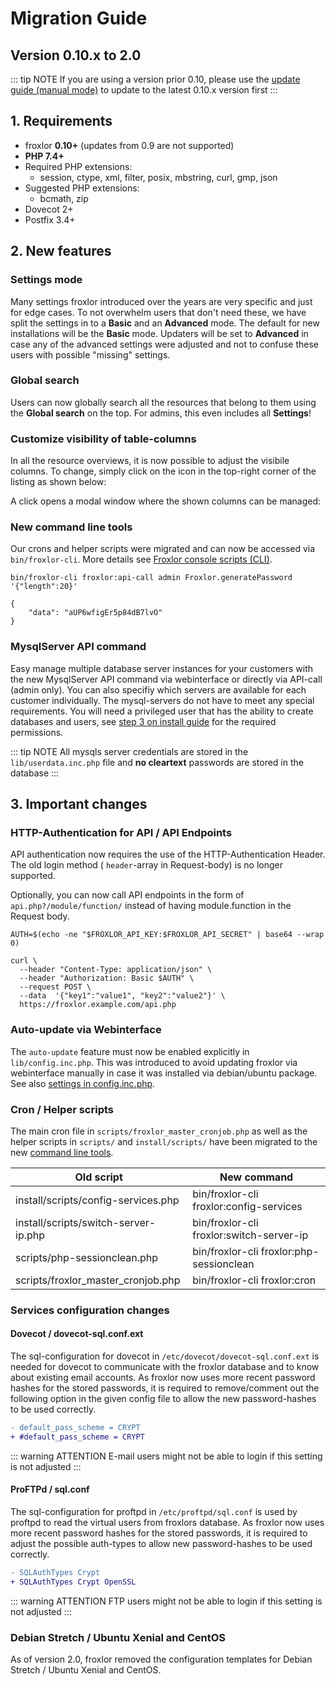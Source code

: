 # Migration Guide

## Version 0.10.x to 2.0

::: tip NOTE
If you are using a version prior 0.10, please use the [update guide (manual mode)](https://docs.froxlor.org/v0.10/general/update/) to update to the latest 0.10.x version first
:::

## 1. Requirements

* froxlor **0.10+** (updates from 0.9 are not supported)
* **PHP 7.4+**
* Required PHP extensions:
  * session, ctype, xml, filter, posix, mbstring, curl, gmp, json
* Suggested PHP extensions:
  * bcmath, zip
* Dovecot 2+
* Postfix 3.4+

## 2. New features

### Settings mode

Many settings froxlor introduced over the years are very specific and just for edge cases. To not overwhelm users that don't need these, we have split the settings in to a **Basic** and an **Advanced** mode.
The default for new installations will be the **Basic** mode. Updaters will be set to **Advanced** in case any of the advanced settings were adjusted and not to confuse these users with possible "missing" settings.

<UiBrowser :src="$withBase('/img/frx_settings_mode.png')" alt="Settings mode: advanced" />

### Global search

Users can now globally search all the resources that belong to them using the **Global search** on the top. For admins, this even includes all **Settings**!

<UiBrowser :src="$withBase('/img/frx_global_search.png')" alt="Search everything from everywhere" />

### Customize visibility of table-columns

In all the resource overviews, it is now possible to adjust the visibile columns. To change, simply click on the <i class="fa fa-cog"></i> icon in the top-right corner of the listing as shown below:

<UiBrowser :src="$withBase('/img/frx_mig_columns_icon.png')" alt="frx_mig_columns_icon" />

A click opens a modal window where the shown columns can be managed:

<UiBrowser :src="$withBase('/img/frx_mig_columns_modal.png')" alt="frx_mig_columns_modal" />

### New command line tools

Our crons and helper scripts were migrated and can now be accessed via `bin/froxlor-cli`. More details see [Froxlor console scripts (CLI)](../admin-guide/cli-scripts).

```shell
bin/froxlor-cli froxlor:api-call admin Froxlor.generatePassword '{"length":20}'

{
    "data": "aUP6wfigEr5p84dB7lvO"
}
```

### MysqlServer API command

Easy manage multiple database server instances for your customers with the new MysqlServer API command via webinterface or directly via API-call (admin only). You can also specifiy which servers are available for each customer individually. The mysql-servers do not have to meet any special requirements. You will need a privileged user that has the ability to create databases and users, see [step 3 on install guide](installation/tarball#_3-create-privileged-database-user) for the required permissions.

<UiBrowser :src="$withBase('/img/frx_mysqlserver_add.png')" alt="Add new MySQL server for your customers" />

::: tip NOTE
All mysqls server credentials are stored in the `lib/userdata.inc.php` file and **no cleartext** passwords are stored in the database
:::

## 3. Important changes

### HTTP-Authentication for API / API Endpoints

API authentication now requires the use of the HTTP-Authentication Header. The old login method ( `header`-array in Request-body) is no longer supported.

Optionally, you can now call API endpoints in the form of `api.php?/module/function/` instead of having module.function in the Request body.

```shell
AUTH=$(echo -ne "$FROXLOR_API_KEY:$FROXLOR_API_SECRET" | base64 --wrap 0)

curl \
  --header "Content-Type: application/json" \
  --header "Authorization: Basic $AUTH" \
  --request POST \
  --data  '{"key1":"value1", "key2":"value2"}' \
  https://froxlor.example.com/api.php
```

### Auto-update via Webinterface

The `auto-update` feature must now be enabled explicitly in `lib/config.inc.php`. This was introduced to avoid updating froxlor via webinterface manually in case it was installed via debian/ubuntu package. See also [settings in config.inc.php](../admin-guide/settings/#_3-settings-in-config-inc-php).

### Cron / Helper scripts

The main cron file in `scripts/froxlor_master_cronjob.php` as well as the helper scripts in `scripts/` and `install/scripts/` have been migrated to the new [command line tools](../admin-guide/cli-scripts).

| Old script                           | New command                              |
|--------------------------------------|------------------------------------------|
| install/scripts/config-services.php  | bin/froxlor-cli froxlor:config-services  |
| install/scripts/switch-server-ip.php | bin/froxlor-cli froxlor:switch-server-ip |
| scripts/php-sessionclean.php         | bin/froxlor-cli froxlor:php-sessionclean |
| scripts/froxlor_master_cronjob.php   | bin/froxlor-cli froxlor:cron             |

### Services configuration changes

#### Dovecot / dovecot-sql.conf.ext

The sql-configuration for dovecot in `/etc/dovecot/dovecot-sql.conf.ext` is needed for dovecot to communicate with the froxlor database and to know about existing email accounts. As froxlor now uses more recent password hashes for the stored passwords, it is required to remove/comment out the following option in the given config file to allow the new password-hashes to be used correctly.

```diff
- default_pass_scheme = CRYPT
+ #default_pass_scheme = CRYPT
```

::: warning ATTENTION
E-mail users might not be able to login if this setting is not adjusted
:::

#### ProFTPd / sql.conf

The sql-configuration for proftpd in `/etc/proftpd/sql.conf` is used by proftpd to read the virtual users from froxlors database. As froxlor now uses more recent password hashes for the stored passwords, it is required to adjust the possible auth-types to allow new password-hashes to be used correctly.

```diff
- SQLAuthTypes Crypt
+ SQLAuthTypes Crypt OpenSSL
```

::: warning ATTENTION
FTP users might not be able to login if this setting is not adjusted
:::

### Debian Stretch / Ubuntu Xenial and CentOS

As of version 2.0, froxlor removed the configuration templates for Debian Stretch / Ubuntu Xenial and CentOS.
